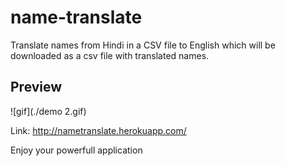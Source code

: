 # name-translate

Translate names from Hindi in a CSV file to English which will be downloaded as a csv file with translated names.

## Preview

![gif](./demo 2.gif)

Link: http://nametranslate.herokuapp.com/

<blod>Enjoy your powerfull application</bold>
